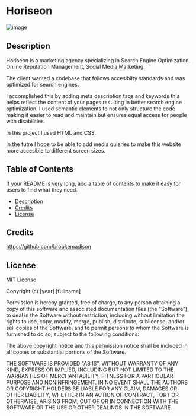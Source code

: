 # Horiseon
![image](https://{https://github.com/brookemadison/urban-octo-telegram/blob/f25e0357f047542b208cd6c96e92559700e06d63/Develop/assets/images/horiseon.png})

## Description 

Horiseon is a marketing agency specializing in Search Engine Optimization, Online Reputation Management, Social Media Marketing.

The client wanted a codebase that follows accesibilty standards and was optimized for search engines. 

I accomplished this by adding meta description tags and keywords this helps reflect the content of your pages resulting in better search engine optimization. I used semantic elements to not only structure the code making it easier to read and maintain but ensures equal access for people with disabilities.

In this project I used HTML and CSS.

In the futre I hope to be able to add media quieries to make this website more accesible to different screen sizes.


## Table of Contents

If your README is very long, add a table of contents to make it easy for users to find what they need.

* [Description](description)
* [Credits](#credits)
* [License](#license)


## Credits

https://github.com/brookemadison


## License

MIT License

Copyright (c) [year] [fullname]

Permission is hereby granted, free of charge, to any person obtaining a copy
of this software and associated documentation files (the "Software"), to deal
in the Software without restriction, including without limitation the rights
to use, copy, modify, merge, publish, distribute, sublicense, and/or sell
copies of the Software, and to permit persons to whom the Software is
furnished to do so, subject to the following conditions:

The above copyright notice and this permission notice shall be included in all
copies or substantial portions of the Software.

THE SOFTWARE IS PROVIDED "AS IS", WITHOUT WARRANTY OF ANY KIND, EXPRESS OR
IMPLIED, INCLUDING BUT NOT LIMITED TO THE WARRANTIES OF MERCHANTABILITY,
FITNESS FOR A PARTICULAR PURPOSE AND NONINFRINGEMENT. IN NO EVENT SHALL THE
AUTHORS OR COPYRIGHT HOLDERS BE LIABLE FOR ANY CLAIM, DAMAGES OR OTHER
LIABILITY, WHETHER IN AN ACTION OF CONTRACT, TORT OR OTHERWISE, ARISING FROM,
OUT OF OR IN CONNECTION WITH THE SOFTWARE OR THE USE OR OTHER DEALINGS IN THE
SOFTWARE.
